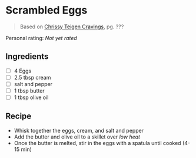 # Scrambled Eggs

> Based on [Chrissy Teigen Cravings], pg. ???

  [Chrissy Teigen Cravings]: https://www.penguinrandomhouse.com/books/252973/cravings-by-chrissy-teigen-with-adeena-sussman/

<!-- rating=0; (User can specify rating on scale of 1-5) -->
<!-- AUTO-UserRating -->
Personal rating: *Not yet rated*
<!-- /AUTO-UserRating -->

<!-- name_image=none; (User can specify image name) -->
<!-- AUTO-Image -->
<!-- TODO: Capture image -->
<!-- /AUTO-Image -->

## Ingredients

* [ ] 4 Eggs
* [ ] 2.5 tbsp cream
* [ ] salt and pepper
* [ ] 1 tbsp butter
* [ ] 1 tbsp olive oil

## Recipe

* Whisk together the eggs, cream, and salt and pepper
* Add the butter and olive oil to a skillet over *low heat*
* Once the butter is melted, stir in the eggs with a spatula until cooked (4-15 min)
